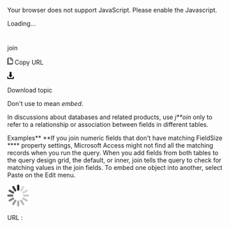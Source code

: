 Your browser does not support JavaScript. Please enable the Javascript.

Loading...

# 

join

![Copy URL](join_files/Copy.png)
Copy URL

![Download](join_files/Download.png)

Download topic

Don't use to mean *embed*. 

In discussions about databases and related products, use *j**oin* only to refer to a relationship or association between fields in different tables.

Examples**
**If you join numeric fields that don't have matching FieldSize **** property settings, Microsoft Access might not find all the matching records when you run the query. 
When
you add fields from both tables to the query design grid, the
default, or inner, join tells the query to check for matching values in
the join fields.
To embed one object into another, select Paste on the Edit menu.

![In progress](join_files/activity-large.gif)

URL :
